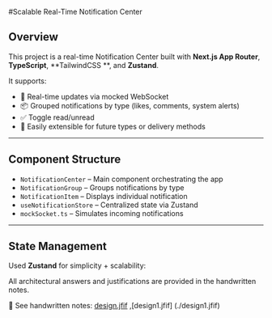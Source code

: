 #Scalable Real-Time Notification Center

## Overview
This project is a real-time Notification Center built with **Next.js App Router**, **TypeScript**, **TailwindCSS **, and **Zustand**.

It supports:
- 🔄 Real-time updates via mocked WebSocket
- 📦 Grouped notifications by type (likes, comments, system alerts)
- ✅ Toggle read/unread
- 🔧 Easily extensible for future types or delivery methods

---

## Component Structure

- `NotificationCenter` – Main component orchestrating the app
- `NotificationGroup` – Groups notifications by type
- `NotificationItem` – Displays individual notification
- `useNotificationStore` – Centralized state via Zustand
- `mockSocket.ts` – Simulates incoming notifications

---

## State Management

Used **Zustand** for simplicity + scalability:

All architectural answers and justifications are provided in the handwritten notes.

📎 See handwritten notes: [design.jfif](./design.jfif) ,[design1.jfif] (./design1.jfif)
